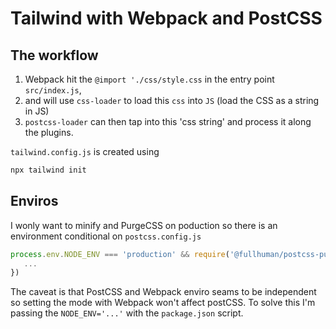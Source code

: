 # Tailwind with Webpack and PostCSS

## The workflow

1. Webpack hit the `@import './css/style.css` in the entry point `src/index.js`, 
2. and will use `css-loader` to load this `css` into `JS` (load the CSS as a string in JS)
3. `postcss-loader` can then tap into this 'css string' and process it along the plugins.  

`tailwind.config.js` is created using 

```Bash
npx tailwind init
````

## Enviros
I wonly want to minify and PurgeCSS on poduction so there is an environment conditional on `postcss.config.js` 

```Javascript
process.env.NODE_ENV === 'production' && require('@fullhuman/postcss-purgecss')({
   ...
})
```
The caveat is that PostCSS and Webpack enviro seams to be independent so setting the mode with Webpack won't affect postCSS. To solve this I'm passing the `NODE_ENV='...'` with the `package.json` script.




